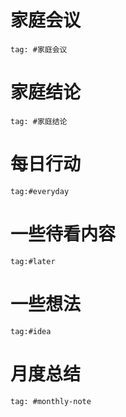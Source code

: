 # 家庭会议
```query
tag: #家庭会议 
```
# 家庭结论
```query
tag: #家庭结论 
```

# 每日行动
```query
tag:#everyday
```

# 一些待看内容
```query
tag:#later
```

# 一些想法
```query
tag:#idea
```

# 月度总结
```query
tag: #monthly-note 
```
